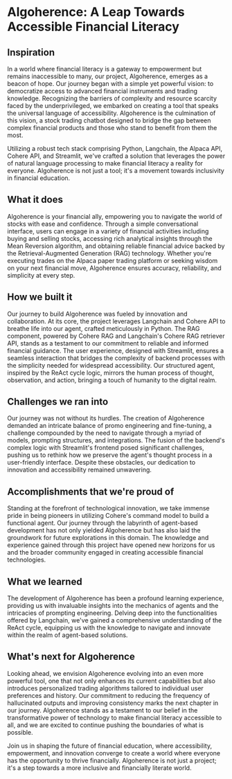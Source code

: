 # Algoherence: A Leap Towards Accessible Financial Literacy
## Inspiration
In a world where financial literacy is a gateway to empowerment but remains inaccessible to many, our project, Algoherence, emerges as a beacon of hope. Our journey began with a simple yet powerful vision: to democratize access to advanced financial instruments and trading knowledge. Recognizing the barriers of complexity and resource scarcity faced by the underprivileged, we embarked on creating a tool that speaks the universal language of accessibility. Algoherence is the culmination of this vision, a stock trading chatbot designed to bridge the gap between complex financial products and those who stand to benefit from them the most.

Utilizing a robust tech stack comprising Python, Langchain, the Alpaca API, Cohere API, and Streamlit, we've crafted a solution that leverages the power of natural language processing to make financial literacy a reality for everyone. Algoherence is not just a tool; it's a movement towards inclusivity in financial education.

## What it does
Algoherence is your financial ally, empowering you to navigate the world of stocks with ease and confidence. Through a simple conversational interface, users can engage in a variety of financial activities including buying and selling stocks, accessing rich analytical insights through the Mean Reversion algorithm, and obtaining reliable financial advice backed by the Retrieval-Augmented Generation (RAG) technology. Whether you're executing trades on the Alpaca paper trading platform or seeking wisdom on your next financial move, Algoherence ensures accuracy, reliability, and simplicity at every step.

## How we built it
Our journey to build Algoherence was fueled by innovation and collaboration. At its core, the project leverages Langchain and Cohere API to breathe life into our agent, crafted meticulously in Python. The RAG component, powered by Cohere RAG and Langchain's Cohere RAG retriever API, stands as a testament to our commitment to reliable and informed financial guidance. The user experience, designed with Streamlit, ensures a seamless interaction that bridges the complexity of backend processes with the simplicity needed for widespread accessibility. Our structured agent, inspired by the ReAct cycle logic, mirrors the human process of thought, observation, and action, bringing a touch of humanity to the digital realm.

## Challenges we ran into
Our journey was not without its hurdles. The creation of Algoherence demanded an intricate balance of promo engineering and fine-tuning, a challenge compounded by the need to navigate through a myriad of models, prompting structures, and integrations. The fusion of the backend's complex logic with Streamlit's frontend posed significant challenges, pushing us to rethink how we preserve the agent's thought process in a user-friendly interface. Despite these obstacles, our dedication to innovation and accessibility remained unwavering.

## Accomplishments that we're proud of
Standing at the forefront of technological innovation, we take immense pride in being pioneers in utilizing Cohere's command model to build a functional agent. Our journey through the labyrinth of agent-based development has not only yielded Algoherence but has also laid the groundwork for future explorations in this domain. The knowledge and experience gained through this project have opened new horizons for us and the broader community engaged in creating accessible financial technologies.

## What we learned
The development of Algoherence has been a profound learning experience, providing us with invaluable insights into the mechanics of agents and the intricacies of prompting engineering. Delving deep into the functionalities offered by Langchain, we've gained a comprehensive understanding of the ReAct cycle, equipping us with the knowledge to navigate and innovate within the realm of agent-based solutions.

## What's next for Algoherence
Looking ahead, we envision Algoherence evolving into an even more powerful tool, one that not only enhances its current capabilities but also introduces personalized trading algorithms tailored to individual user preferences and history. Our commitment to reducing the frequency of hallucinated outputs and improving consistency marks the next chapter in our journey. Algoherence stands as a testament to our belief in the transformative power of technology to make financial literacy accessible to all, and we are excited to continue pushing the boundaries of what is possible.

Join us in shaping the future of financial education, where accessibility, empowerment, and innovation converge to create a world where everyone has the opportunity to thrive financially. Algoherence is not just a project; it's a step towards a more inclusive and financially literate world.
